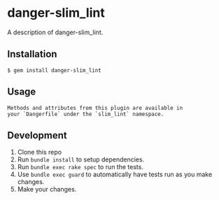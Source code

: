 # danger-slim_lint

A description of danger-slim_lint.

## Installation

    $ gem install danger-slim_lint

## Usage

    Methods and attributes from this plugin are available in
    your `Dangerfile` under the `slim_lint` namespace.

## Development

1. Clone this repo
2. Run `bundle install` to setup dependencies.
3. Run `bundle exec rake spec` to run the tests.
4. Use `bundle exec guard` to automatically have tests run as you make changes.
5. Make your changes.
